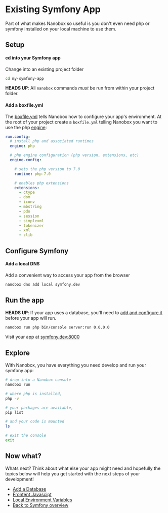 # Existing Symfony App
Part of what makes Nanobox so useful is you don't even need php or symfony installed on your local machine to use them.

## Setup

#### cd into your Symfony app
Change into an existing project folder

```bash
cd my-symfony-app
```

**HEADS UP**: All `nanobox` commands *must* be run from within your project folder.

#### Add a boxfile.yml
The <a href="https://docs.nanobox.io/boxfile/" target="\_blank">boxfile.yml</a> tells Nanobox how to configure your app's environment. At the root of your project create a `boxfile.yml` telling Nanobox you want to use the php <a href="https://docs.nanobox.io/engines/" target="\_blank">engine</a>:

```yaml
run.config:
  # install php and associated runtimes
  engine: php

  # php engine configuration (php version, extensions, etc)
  engine.config:

    # sets the php version to 7.0
    runtime: php-7.0

    # enables php extensions
    extensions:
      - ctype
      - dom
      - iconv
      - mbstring
      - pdo
      - session
      - simplexml
      - tokenizer
      - xml
      - zlib
```

## Configure Symfony

#### Add a local DNS
Add a convenient way to access your app from the browser

```bash
nanobox dns add local symfony.dev
```

## Run the app

**HEADS UP**: If your app uses a database, you'll need to [add and configure it](/php/symfony/add-a-database) before your app will run.

```bash
nanobox run php bin/console server:run 0.0.0.0
```

Visit your app at <a href="http://symfony.dev:8000" target="\_blank">symfony.dev:8000</a>

## Explore
With Nanobox, you have everything you need develop and run your symfony app:

```bash
# drop into a Nanobox console
nanobox run

# where php is installed,
php -v

# your packages are available,
pip list

# and your code is mounted
ls

# exit the console
exit
```

## Now what?
Whats next? Think about what else your app might need and hopefully the topics below will help you get started with the next steps of your development!

* [Add a Database](/php/symfony/add-a-database)
* [Frontent Javascipt](/php/symfony/frontend-javascript)
* [Local Environment Variables](/php/symfony/local-evars)
* [Back to Symfony overview](/php/symfony)
